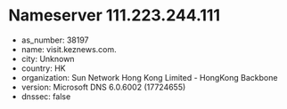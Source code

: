 # Nameserver 111.223.244.111

* as_number: 38197
* name: visit.keznews.com.
* city: Unknown
* country: HK
* organization: Sun Network Hong Kong Limited - HongKong Backbone
* version: Microsoft DNS 6.0.6002 (17724655)
* dnssec: false
